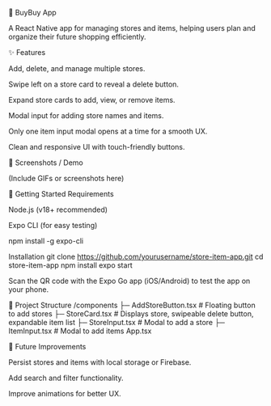 🛒 BuyBuy App

A React Native app for managing stores and items, helping users plan and organize their future shopping efficiently.



✨ Features

Add, delete, and manage multiple stores.

Swipe left on a store card to reveal a delete button.

Expand store cards to add, view, or remove items.

Modal input for adding store names and items.

Only one item input modal opens at a time for a smooth UX.

Clean and responsive UI with touch-friendly buttons.



📸 Screenshots / Demo

(Include GIFs or screenshots here)



🚀 Getting Started
Requirements

Node.js (v18+ recommended)

Expo CLI (for easy testing)

npm install -g expo-cli

Installation
git clone https://github.com/yourusername/store-item-app.git
cd store-item-app
npm install
expo start


Scan the QR code with the Expo Go app (iOS/Android) to test the app on your phone.

📁 Project Structure
/components
  ├─ AddStoreButton.tsx     # Floating button to add stores
  ├─ StoreCard.tsx          # Displays store, swipeable delete button, expandable item list
  ├─ StoreInput.tsx         # Modal to add a store
  ├─ ItemInput.tsx          # Modal to add items
App.tsx



🔮 Future Improvements

Persist stores and items with local storage or Firebase.

Add search and filter functionality.

Improve animations for better UX.
